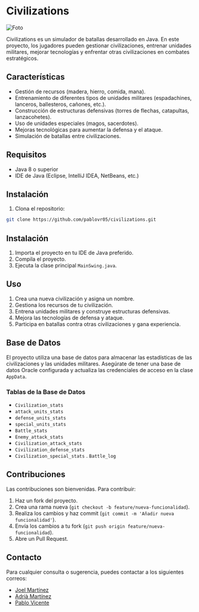 # Civilizations

![Foto](Civilization/M01-Programación/src/main/java/com/project/images/gifmedieval.gif)

Civilizations es un simulador de batallas desarrollado en Java. En este proyecto, los jugadores pueden gestionar civilizaciones, entrenar unidades militares, mejorar tecnologías y enfrentar otras civilizaciones en combates estratégicos.

## Características

- Gestión de recursos (madera, hierro, comida, mana).
- Entrenamiento de diferentes tipos de unidades militares (espadachines, lanceros, ballesteros, cañones, etc.).
- Construcción de estructuras defensivas (torres de flechas, catapultas, lanzacohetes).
- Uso de unidades especiales (magos, sacerdotes).
- Mejoras tecnológicas para aumentar la defensa y el ataque.
- Simulación de batallas entre civilizaciones.

## Requisitos

- Java 8 o superior
- IDE de Java (Eclipse, IntelliJ IDEA, NetBeans, etc.)

## Instalación

1. Clona el repositorio:

```bash
git clone https://github.com/pablovr05/civilizations.git
```
## Instalación

1. Importa el proyecto en tu IDE de Java preferido.
2. Compila el proyecto.
3. Ejecuta la clase principal `MainSwing.java`.

## Uso

1. Crea una nueva civilización y asigna un nombre.
2. Gestiona los recursos de tu civilización.
3. Entrena unidades militares y construye estructuras defensivas.
4. Mejora las tecnologías de defensa y ataque.
5. Participa en batallas contra otras civilizaciones y gana experiencia.

## Base de Datos

El proyecto utiliza una base de datos para almacenar las estadísticas de las civilizaciones y las unidades militares. Asegúrate de tener una base de datos Oracle configurada y actualiza las credenciales de acceso en la clase `AppData`.

### Tablas de la Base de Datos

- `Civilization_stats`
- `attack_units_stats`
- `defense_units_stats`
- `special_units_stats`
- `Battle_stats`
- `Enemy_attack_stats`
- `Civilization_attack_stats`
- `Civilization_defense_stats`
- `Civilization_special_stats`
. `Battle_log`

## Contribuciones

Las contribuciones son bienvenidas. Para contribuir:

1. Haz un fork del proyecto.
2. Crea una rama nueva (`git checkout -b feature/nueva-funcionalidad`).
3. Realiza los cambios y haz commit (`git commit -m 'Añadir nueva funcionalidad'`).
4. Envía los cambios a tu fork (`git push origin feature/nueva-funcionalidad`).
5. Abre un Pull Request.

## Contacto

Para cualquier consulta o sugerencia, puedes contactar a los siguientes correos:

- [Joel Martínez](mailto:joelmv2004@gmail.com)
- [Adrià Martínez](mailto:am76635@gmail.com)
- [Pablo Vicente](mailto:pablovicenteroura2005@gmail.com)
